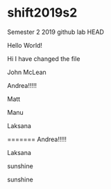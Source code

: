 # shift2019s2
Semester 2 2019 github lab
HEAD



Hello World!



Hi I have changed the file

John McLean

Andrea!!!!!



Matt


Manu


Laksana

=======
Andrea!!!!!




Laksana

sunshine



































sunshine
